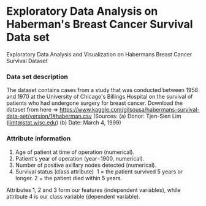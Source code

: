 # Exploratory Data Analysis on Haberman's Breast Cancer Survival Data set
Exploratory Data Analysis and Visualization on Habermans Breast Cancer Survival Dataset

### Data set description 

The dataset contains cases from a study that was conducted between 1958 and 1970 at the University of Chicago's Billings Hospital on the survival of patients who had undergone surgery for breast cancer.
Download the dataset from here => https://www.kaggle.com/gilsousa/habermans-survival-data-set/version/1#haberman.csv
(Sources: (a) Donor: Tjen-Sien Lim (limt@stat.wisc.edu) (b) Date: March 4, 1999)

### Attribute information

1. Age of patient at time of operation (numerical).
2. Patient's year of operation (year - 1900, numerical).
3. Number of positive axillary nodes detected (numerical).
4. Survival status (class attribute) 
    1 = the patient survived 5 years or longer.
    2 = the patient died within 5 years.

Attributes 1, 2 and 3 form our features (independent variables), while attribute 4 is our class variable (dependent variable). 
